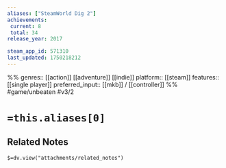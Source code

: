 ```yaml
---
aliases: ["SteamWorld Dig 2"]
achievements:
 current: 8
 total: 34
release_year: 2017

steam_app_id: 571310
last_updated: 1750218212
---
```

%%
genres:: [[action]] [[adventure]] [[indie]]
platform:: [[steam]]
features:: [[single player]]
preferred_input:: [[mkb]] / [[controller]]
%%
#game/unbeaten
#v3/2

# `=this.aliases[0]`
## Related Notes
`$=dv.view("attachments/related_notes")`